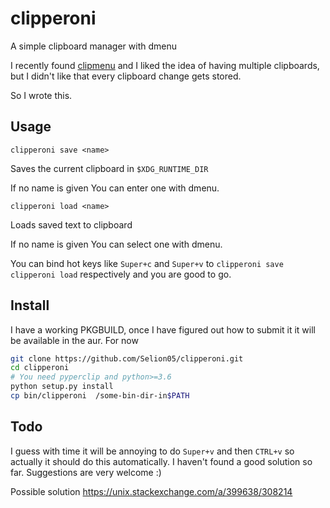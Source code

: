 # clipperoni
A simple clipboard manager with dmenu

I recently found [clipmenu](https://github.com/cdown/clipmenu) and I liked the idea of having multiple clipboards, but I didn't like that every clipboard change gets stored. 

So I wrote this. 

## Usage

```
clipperoni save <name>
```
Saves the current clipboard in `$XDG_RUNTIME_DIR`

If no name is given You can enter one with dmenu.

```
clipperoni load <name>
```
Loads saved text to clipboard

If no name is given You can select one with dmenu.

You can bind hot keys like `Super+c` and `Super+v` to  `clipperoni save` `clipperoni load` respectively and you are good to go. 

## Install
I have a working PKGBUILD, once I have figured out how to submit it
it will be available in the aur. For now 
```bash
git clone https://github.com/Selion05/clipperoni.git
cd clipperoni
# You need pyperclip and python>=3.6
python setup.py install
cp bin/clipperoni  /some-bin-dir-in$PATH

```

## Todo 
I guess with time it will be annoying to do `Super+v` and then `CTRL+v` so actually it should do this automatically. I haven't found a good solution so far. Suggestions are very welcome :) 

Possible solution https://unix.stackexchange.com/a/399638/308214
